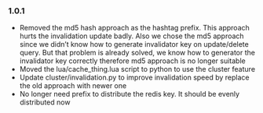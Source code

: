 ### 1.0.1
- Removed the md5 hash approach as the hashtag prefix. This approach hurts the invalidation update badly. Also we chose the md5 approach since we didn’t know how to generate invalidator key on update/delete query. But that problem is already solved, we know how to generator the invalidator key correctly therefore md5 approach is no longer suitable
- Moved the lua/cache_thing.lua script to python to use the cluster feature
- Update cluster/invalidation.py to improve invalidation speed by replace the old approach with newer one
- No longer need prefix to distribute the redis key. It should be evenly distributed now
